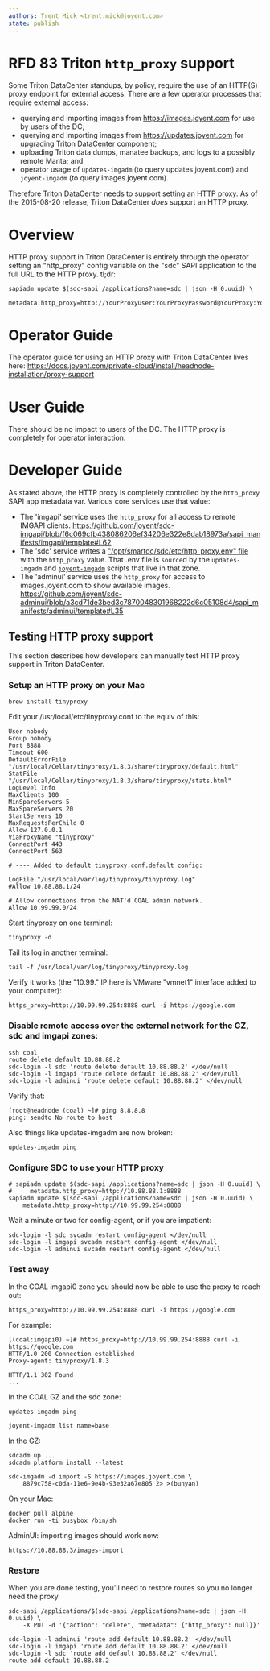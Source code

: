 ```yaml
---
authors: Trent Mick <trent.mick@joyent.com>
state: publish
---
```


# RFD 83 Triton `http_proxy` support

Some Triton DataCenter standups, by policy, require the use of an HTTP(S)
proxy endpoint for external access. There are a few operator processes that
require external access:

- querying and importing images from https://images.joyent.com for use by users
  of the DC;
- querying and importing images from https://updates.joyent.com for upgrading
  Triton DataCenter component;
- uploading Triton data dumps, manatee backups, and logs to a possibly remote
  Manta; and
- operator usage of `updates-imgadm` (to query updates.joyent.com) and
  `joyent-imgadm` (to query images.joyent.com).

Therefore Triton DataCenter needs to support setting an HTTP proxy. As of
the 2015-08-20 release, Triton DataCenter *does* support an HTTP proxy.

# Overview

HTTP proxy support in Triton DataCenter is entirely through the operator setting
an "http_proxy" config variable on the "sdc" SAPI application to the full URL
to the HTTP proxy. tl;dr:

    sapiadm update $(sdc-sapi /applications?name=sdc | json -H 0.uuid) \
        metadata.http_proxy=http://YourProxyUser:YourProxyPassword@YourProxy:YourProxyPort

# Operator Guide

The operator guide for using an HTTP proxy with Triton DataCenter lives here:
<https://docs.joyent.com/private-cloud/install/headnode-installation/proxy-support>

# User Guide

There should be no impact to users of the DC. The HTTP proxy is completely for
operator interaction.

# Developer Guide

As stated above, the HTTP proxy is completely controlled by the `http_proxy`
SAPI app metadata var. Various core services use that value:

- The 'imgapi' service uses the `http_proxy` for all access to remote IMGAPI
  clients.
  <https://github.com/joyent/sdc-imgapi/blob/f6c069cfb438086206ef34206e322e8dab18973a/sapi_manifests/imgapi/template#L62>
- The 'sdc' service writes a ["/opt/smartdc/sdc/etc/http_proxy.env"
  file](https://github.com/joyent/sdc-sdc/blob/86137f5743c5ade5a10d09faaf0ebc21c332572d/sapi_manifests/http_proxy_env/template)
  with the `http_proxy` value. That .env file is `source`d by the
  `updates-imgadm` and
  [`joyent-imgadm`](https://github.com/joyent/sdc-sdc/blob/86137f5743c5ade5a10d09faaf0ebc21c332572d/bin/joyent-imgadm#L14)
  scripts that live in that zone.
- The 'adminui' service uses the `http_proxy` for access to images.joyent.com
  to show available images.
  <https://github.com/joyent/sdc-adminui/blob/a3cd71de3bed3c7870048301968222d6c05108d4/sapi_manifests/adminui/template#L35>

## Testing HTTP proxy support

This section describes how developers can manually test HTTP proxy support in
Triton DataCenter.

### Setup an HTTP proxy on your Mac

    brew install tinyproxy

Edit your /usr/local/etc/tinyproxy.conf to the equiv of this:

```
User nobody
Group nobody
Port 8888
Timeout 600
DefaultErrorFile "/usr/local/Cellar/tinyproxy/1.8.3/share/tinyproxy/default.html"
StatFile "/usr/local/Cellar/tinyproxy/1.8.3/share/tinyproxy/stats.html"
LogLevel Info
MaxClients 100
MinSpareServers 5
MaxSpareServers 20
StartServers 10
MaxRequestsPerChild 0
Allow 127.0.0.1
ViaProxyName "tinyproxy"
ConnectPort 443
ConnectPort 563

# ---- Added to default tinyproxy.conf.default config:

LogFile "/usr/local/var/log/tinyproxy/tinyproxy.log"
#Allow 10.88.88.1/24

# Allow connections from the NAT'd COAL admin network.
Allow 10.99.99.0/24
```

Start tinyproxy on one terminal:

    tinyproxy -d

Tail its log in another terminal:

    tail -f /usr/local/var/log/tinyproxy/tinyproxy.log

Verify it works (the "10.99." IP here is VMware "vmnet1" interface added to
your computer):

    https_proxy=http://10.99.99.254:8888 curl -i https://google.com


### Disable remote access over the external network for the GZ, sdc and imgapi zones:

    ssh coal
    route delete default 10.88.88.2
    sdc-login -l sdc 'route delete default 10.88.88.2' </dev/null
    sdc-login -l imgapi 'route delete default 10.88.88.2' </dev/null
    sdc-login -l adminui 'route delete default 10.88.88.2' </dev/null

Verify that:

    [root@headnode (coal) ~]# ping 8.8.8.8
    ping: sendto No route to host

Also things like updates-imgadm are now broken:

    updates-imgadm ping


### Configure SDC to use your HTTP proxy

    # sapiadm update $(sdc-sapi /applications?name=sdc | json -H 0.uuid) \
    #     metadata.http_proxy=http://10.88.88.1:8888
    sapiadm update $(sdc-sapi /applications?name=sdc | json -H 0.uuid) \
        metadata.http_proxy=http://10.99.99.254:8888

Wait a minute or two for config-agent, or if you are impatient:

    sdc-login -l sdc svcadm restart config-agent </dev/null
    sdc-login -l imgapi svcadm restart config-agent </dev/null
    sdc-login -l adminui svcadm restart config-agent </dev/null


### Test away

In the COAL imgapi0 zone you should now be able to use the proxy to reach out:

    https_proxy=http://10.99.99.254:8888 curl -i https://google.com

For example:

    [(coal:imgapi0) ~]# https_proxy=http://10.99.99.254:8888 curl -i https://google.com
    HTTP/1.0 200 Connection established
    Proxy-agent: tinyproxy/1.8.3

    HTTP/1.1 302 Found
    ...

In the COAL GZ and the sdc zone:

    updates-imgadm ping

    joyent-imgadm list name=base

In the GZ:

    sdcadm up ...
    sdcadm platform install --latest

    sdc-imgadm -d import -S https://images.joyent.com \
        8879c758-c0da-11e6-9e4b-93e32a67e805 2> >(bunyan)

On your Mac:

    docker pull alpine
    docker run -ti busybox /bin/sh

AdminUI: importing images should work now:

    https://10.88.88.3/images-import


### Restore

When you are done testing, you'll need to restore routes so you no longer need the proxy.

```
sdc-sapi /applications/$(sdc-sapi /applications?name=sdc | json -H 0.uuid) \
    -X PUT -d '{"action": "delete", "metadata": {"http_proxy": null}}'

sdc-login -l adminui 'route add default 10.88.88.2' </dev/null
sdc-login -l imgapi 'route add default 10.88.88.2' </dev/null
sdc-login -l sdc 'route add default 10.88.88.2' </dev/null
route add default 10.88.88.2
```
